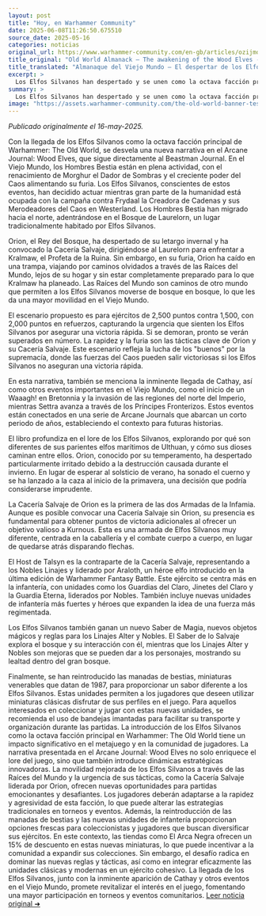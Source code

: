```yaml
---
layout: post
title: "Hoy, en Warhammer Community"
date: 2025-06-08T11:26:50.675510
source_date: 2025-05-16
categories: noticias
original_url: https://www.warhammer-community.com/en-gb/articles/ozijmoha/old-world-almanack-the-awakening-of-the-wood-elves/
title_original: "Old World Almanack – The awakening of the Wood Elves - Warhammer Community"
title_translated: "Almanaque del Viejo Mundo – El despertar de los Elfos Silvanos - Comunidad Warhammer"
excerpt: >
  Los Elfos Silvanos han despertado y se unen como la octava facción principal en Warhammer: El Viejo Mundo. Mientras los Hombres Bestia se desplazan hacia el norte, los Elfos Silvanos, liderados por Orion, se preparan para enfrentarse a Kralmaw, el Profeta de la Ruina, en el Bosque de Laurelorn. Con el inicio de la primavera, los espíritus del bosque se unen a la caza salvaje para proteger su hogar. Este emocionante escenario promete batallas épicas y una narrativa envolvente que conecta con los eventos en Westerland y más allá, ofreciendo a los jugadores una experiencia llena de estrategia y acción. ¡No te lo pierdas!
summary: >
  Los Elfos Silvanos han despertado y se unen como la octava facción principal en Warhammer: El Viejo Mundo. Mientras los Hombres Bestia se desplazan hacia el norte, los Elfos Silvanos, liderados por Orion, se preparan para enfrentarse a Kralmaw, el Profeta de la Ruina, en el Bosque de Laurelorn. Con el inicio de la primavera, los espíritus del bosque se unen a la caza salvaje para proteger su hogar. Este emocionante escenario promete batallas épicas y una narrativa envolvente que conecta con los eventos en Westerland y más allá, ofreciendo a los jugadores una experiencia llena de estrategia y acción. ¡No te lo pierdas!
image: "https://assets.warhammer-community.com/the-old-world-banner-test.jpg"
---
```


*Publicado originalmente el 16-may-2025.*

Con la llegada de los Elfos Silvanos como la octava facción principal de Warhammer: The Old World, se desvela una nueva narrativa en el Arcane Journal: Wood Elves, que sigue directamente al Beastman Journal. En el Viejo Mundo, los Hombres Bestia están en plena actividad, con el renacimiento de Morghur el Dador de Sombras y el creciente poder del Caos alimentando su furia. Los Elfos Silvanos, conscientes de estos eventos, han decidido actuar mientras gran parte de la humanidad está ocupada con la campaña contra Frydaal la Creadora de Cadenas y sus Merodeadores del Caos en Westerland. Los Hombres Bestia han migrado hacia el norte, adentrándose en el Bosque de Laurelorn, un lugar tradicionalmente habitado por Elfos Silvanos.

Orion, el Rey del Bosque, ha despertado de su letargo invernal y ha convocado la Cacería Salvaje, dirigiéndose al Laurelorn para enfrentar a Kralmaw, el Profeta de la Ruina. Sin embargo, en su furia, Orion ha caído en una trampa, viajando por caminos olvidados a través de las Raíces del Mundo, lejos de su hogar y sin estar completamente preparado para lo que Kralmaw ha planeado. Las Raíces del Mundo son caminos de otro mundo que permiten a los Elfos Silvanos moverse de bosque en bosque, lo que les da una mayor movilidad en el Viejo Mundo.

El escenario propuesto es para ejércitos de 2,500 puntos contra 1,500, con 2,000 puntos en refuerzos, capturando la urgencia que sienten los Elfos Silvanos por asegurar una victoria rápida. Si se demoran, pronto se verán superados en número. La rapidez y la furia son las tácticas clave de Orion y su Cacería Salvaje. Este escenario refleja la lucha de los "buenos" por la supremacía, donde las fuerzas del Caos pueden salir victoriosas si los Elfos Silvanos no aseguran una victoria rápida.

En esta narrativa, también se menciona la inminente llegada de Cathay, así como otros eventos importantes en el Viejo Mundo, como el inicio de un Waaagh! en Bretonnia y la invasión de las regiones del norte del Imperio, mientras Settra avanza a través de los Príncipes Fronterizos. Estos eventos están conectados en una serie de Arcane Journals que abarcan un corto periodo de años, estableciendo el contexto para futuras historias.

El libro profundiza en el lore de los Elfos Silvanos, explorando por qué son diferentes de sus parientes elfos marítimos de Ulthuan, y cómo sus dioses caminan entre ellos. Orion, conocido por su temperamento, ha despertado particularmente irritado debido a la destrucción causada durante el invierno. En lugar de esperar al solsticio de verano, ha sonado el cuerno y se ha lanzado a la caza al inicio de la primavera, una decisión que podría considerarse imprudente.

La Cacería Salvaje de Orion es la primera de las dos Armadas de la Infamia. Aunque es posible convocar una Cacería Salvaje sin Orion, su presencia es fundamental para obtener puntos de victoria adicionales al ofrecer un objetivo valioso a Kurnous. Esta es una armada de Elfos Silvanos muy diferente, centrada en la caballería y el combate cuerpo a cuerpo, en lugar de quedarse atrás disparando flechas.

El Host de Talsyn es la contraparte de la Cacería Salvaje, representando a los Nobles Linajes y liderado por Araloth, un héroe elfo introducido en la última edición de Warhammer Fantasy Battle. Este ejército se centra más en la infantería, con unidades como los Guardias del Claro, Jinetes del Claro y la Guardia Eterna, liderados por Nobles. También incluye nuevas unidades de infantería más fuertes y héroes que expanden la idea de una fuerza más regimentada.

Los Elfos Silvanos también ganan un nuevo Saber de Magia, nuevos objetos mágicos y reglas para los Linajes Alter y Nobles. El Saber de lo Salvaje explora el bosque y su interacción con él, mientras que los Linajes Alter y Nobles son mejoras que se pueden dar a los personajes, mostrando su lealtad dentro del gran bosque.

Finalmente, se han reintroducido las manadas de bestias, miniaturas venerables que datan de 1987, para proporcionar un sabor diferente a los Elfos Silvanos. Estas unidades permiten a los jugadores que deseen utilizar miniaturas clásicas disfrutar de sus perfiles en el juego. Para aquellos interesados en coleccionar y jugar con estas nuevas unidades, se recomienda el uso de bandejas imantadas para facilitar su transporte y organización durante las partidas.
La introducción de los Elfos Silvanos como la octava facción principal en Warhammer: The Old World tiene un impacto significativo en el metajuego y en la comunidad de jugadores. La narrativa presentada en el Arcane Journal: Wood Elves no solo enriquece el lore del juego, sino que también introduce dinámicas estratégicas innovadoras. La movilidad mejorada de los Elfos Silvanos a través de las Raíces del Mundo y la urgencia de sus tácticas, como la Cacería Salvaje liderada por Orion, ofrecen nuevas oportunidades para partidas emocionantes y desafiantes. Los jugadores deberán adaptarse a la rapidez y agresividad de esta facción, lo que puede alterar las estrategias tradicionales en torneos y eventos. Además, la reintroducción de las manadas de bestias y las nuevas unidades de infantería proporcionan opciones frescas para coleccionistas y jugadores que buscan diversificar sus ejércitos. En este contexto, las tiendas como El Arca Negra ofrecen un 15% de descuento en estas nuevas miniaturas, lo que puede incentivar a la comunidad a expandir sus colecciones. Sin embargo, el desafío radica en dominar las nuevas reglas y tácticas, así como en integrar eficazmente las unidades clásicas y modernas en un ejército cohesivo. La llegada de los Elfos Silvanos, junto con la inminente aparición de Cathay y otros eventos en el Viejo Mundo, promete revitalizar el interés en el juego, fomentando una mayor participación en torneos y eventos comunitarios.
[Leer noticia original ➜](https://www.warhammer-community.com/en-gb/articles/ozijmoha/old-world-almanack-the-awakening-of-the-wood-elves/)

